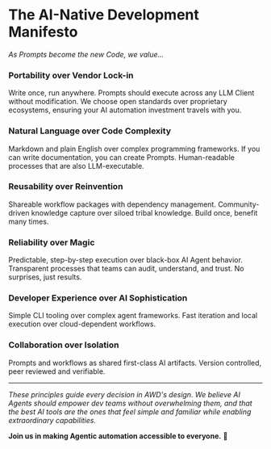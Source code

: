 # The AI-Native Development Manifesto

*As Prompts become the new Code, we value...*

### **Portability over Vendor Lock-in**
Write once, run anywhere. Prompts should execute across any LLM Client without modification. We choose open standards over proprietary ecosystems, ensuring your AI automation investment travels with you.

### **Natural Language over Code Complexity**
Markdown and plain English over complex programming frameworks. If you can write documentation, you can create Prompts. Human-readable processes that are also LLM-executable.

### **Reusability over Reinvention**
Shareable workflow packages with dependency management. Community-driven knowledge capture over siloed tribal knowledge. Build once, benefit many times.

### **Reliability over Magic**
Predictable, step-by-step execution over black-box AI Agent behavior. Transparent processes that teams can audit, understand, and trust. No surprises, just results.

### **Developer Experience over AI Sophistication**
Simple CLI tooling over complex agent frameworks. Fast iteration and local execution over cloud-dependent workflows. 

### **Collaboration over Isolation**
Prompts and workflows as shared first-class AI artifacts. Version controlled, peer reviewed and verifiable.

---

*These principles guide every decision in AWD's design. We believe AI Agents should empower dev teams without overwhelming them, and that the best AI tools are the ones that feel simple and familiar while enabling extraordinary capabilities.*

**Join us in making Agentic automation accessible to everyone.** 🚀
